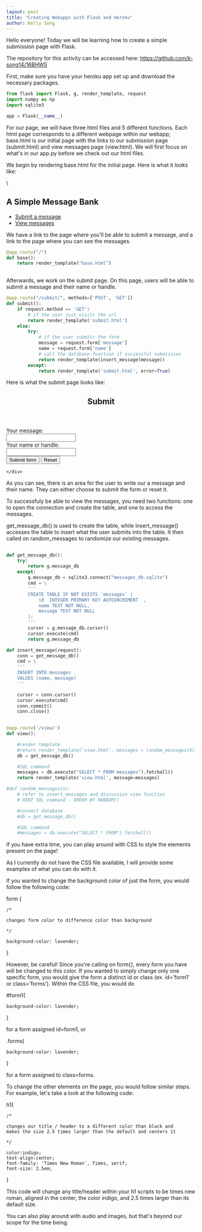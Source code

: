 ```yaml
---
layout: post
title: "Creating Webapps with Flask and Heroku"
author: Kelly Song
---
```


Hello everyone! Today we will be learning how to create a simple submission page with Flask.

The repository for this activity can be accessed here: https://github.com/k-song14/16BHW5

First, make sure you have your heroku app set up and download the necessary packages.

```python
from flask import Flask, g, render_template, request
import numpy as np
import sqlite3

app = Flask(__name__)
```

For our page, we will have three html files and 5 different functions. Each html page corresponds to a different webpage within our webapp; base.html is our initial page with the links to our submission page (submit.html) and view messages page (view.html). We will first focus on what's in our app.py before we check out our html files.


We begin by rendering base.html for the initial page. Here is what it looks like:

\
<head>
    <meta charset="UTF-8">
    <title>Kelly Song's Website</title>
</head>

<body>
    <div>
        <h2>A Simple Message Bank</h2>
            <nav> 
                <ul>
                    <li><a href="/submit/" title="submit message">Submit a message</a></li>
                    <li><a href="/view/" title="view message">View messages</a></li>
                </ul>
            </nav>
        </div>

</body>


We have a link to the page where you'll be able to submit a message, and a link to the page where you can see the messages.

```python
@app.route("/") 
def base():
    return render_template("base.html")
    
 ```

Afterwards, we work on the submit page. On this page, users will be able to submit a message and their name or handle.

```python
@app.route("/submit/", methods=['POST', 'GET'])
def submit():
    if request.method == 'GET':
        # if the user just visits the url
        return render_template('submit.html')
    else:
        try:
            # if the user submits the form
            message = request.form['message']
            name = request.form['name']
            # call the database function if successful submission
            return render_template(insert_message(message))
        except:
            return render_template('submit.html', error=True)
```

Here is what the submit page looks like:



<header>
    <h2>Submit</h2>
</header>

<body>
    <div>
        <form method="post">
            <label for="message">Your message:</label>
            <br>
            <input name="message" id="message">
            <br>
            <label for="name">Your name or handle:</label>
            <br>
            <input name="name" id="name">
            <br>
            <input type="submit" value="Submit form">
            <input type="reset" value="Reset">
        </form>

    </div>
    
</body>

As you can see, there is an area for the user to write our a message and their name. They can either choose to submit the form or reset it. 
    
    
To successfuly be able to view the messages, you need two functions: one to open the connection and create the table, and one to access the messages.
    
get_message_db() is used to create the table, while insert_message() accesses the table to insert what the user submits into the table. It then called on random_messages to randomize our existing messages.
    
```python
    
def get_message_db():
    try:
        return g.message_db
    except:
        g.message_db = sqlite3.connect("messages_db.sqlite")
        cmd = \
        '''
        CREATE TABLE IF NOT EXISTS `messages` (
            id  INTEGER PRIMARY KEY AUTOINCREMENT  ,
            name TEXT NOT NULL,
            message TEXT NOT NULL
        );
        '''
        cursor = g.message_db.cursor()
        cursor.execute(cmd)
        return g.message_db

def insert_message(request):
    conn = get_message_db()
    cmd = \
    '''
    INSERT INTO messages
    VALUES (name, message)
    '''

    cursor = conn.cursor()
    cursor.execute(cmd)
    conn.commit()
    conn.close()
    
```

```python
@app.route('/view/')
def view():

    #render template
    #return render_template('view.html', messages = random_messages(5))
    db = get_message_db()

    #SQL command
    messages = db.execute("SELECT * FROM messages").fetchall()
    return render_template('view.html', message=messages)

#def random_messages(n):
    # refer to insert_messages and discussion view function 
    # HINT SQL command - ORDER BY RANDOM()

    #connect database
    #db = get_message_db()

    #SQL command
    #messages = db.execute("SELECT * FROM").fetchall()
```

If you have extra time, you can play around with CSS to style the elements present on the page!
    
As I currently do not have the CSS file available, I will provide some examples of what you can do with it.

If you wanted to change the background color of just the form, you would follow the following code:
    
form {

    /*

    changes form color to difference color than background

    */

    background-color: lavender;

}
    
However, be careful! Since you're calling on form{}, every form you have will be changed to this color. If you wanted to simply change only one specific form, you would give the form a distinct id or class (ex. id='form1' or class='forms'). Within the CSS file, you would do
    
    
#form1{

    background-color: lavender;

}
    
for a form assigned id=form1, or 

.forms{

    background-color: lavender;

}
    
for a form assigned to class=forms.
    
    
To change the other elements on the page, you would follow similar steps. For example, let's take a look at the following code:

h1{

    /*

    changes our title / header to a different color than black and
    makes the size 2.5 times larger than the default and centers it

    */

    color:indigo;
    text-align:center;
    font-family: 'Times New Roman', Times, serif;
    font-size: 2.5em;
}
    
This code will change any title/header within your h1 scripts to be times new roman, aligned in the center, the color indigo, and 2.5 times larger than its default size.
    
You can also play around with audio and images, but that's beyond our scope for the time being.
    
